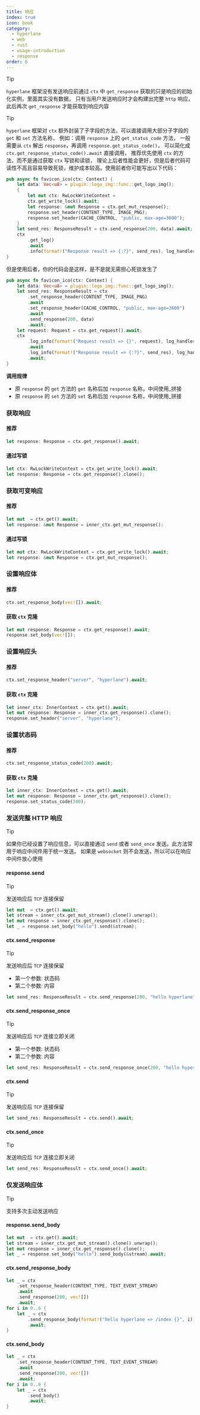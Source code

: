 ```yaml
---
title: 响应
index: true
icon: book
category:
  - hyperlane
  - web
  - rust
  - usage-introduction
  - response
order: 6
---
```


<Share colorful />

> [!tip]
>
> `hyperlane` 框架没有发送响应前通过 `ctx` 中 `get_response` 获取的只是响应的初始化实例，里面其实没有数据，
> 只有当用户发送响应时才会构建出完整 `http` 响应，此后再次 `get_response` 才能获取到响应内容

> [!tip]
>
> `hyperlane` 框架对 `ctx` 额外封装了子字段的方法，可以直接调用大部分子字段的 `get` 和 `set` 方法名称，
> 例如：调用 `response` 上的 `get_status_code` 方法，
> 一般需要从 `ctx` 解出 `response`，再调用 `response.get_status_code()`，
> 可以简化成 `ctx.get_response_status_code().await` 直接调用，
> 推荐优先使用 `ctx` 的方法，而不是通过获取 `ctx` 写锁和读锁，
> 理论上后者性能会更好，但是后者代码可读性不高且容易导致死锁，维护成本较高。使用前者你可能写出以下代码：
>
> ```rust
> pub async fn favicon_ico(ctx: Context) {
>     let data: Vec<u8> = plugin::logo_img::func::get_logo_img();
>     {
>         let mut ctx: RwLockWriteContext =
>         ctx.get_write_lock().await;
>         let response: &mut Response = ctx.get_mut_response();
>         response.set_header(CONTENT_TYPE, IMAGE_PNG);
>         response.set_header(CACHE_CONTROL, "public, max-age=3600");
>     }
>     let send_res: ResponseResult = ctx.send_response(200, data).await;
>     ctx
>         .get_log()
>         .await
>         .info(format!("Response result => {:?}", send_res), log_handler);
> }
> ```
>
> 但是使用后者，你的代码会是这样，是不是就无需担心死锁发生了
>
> ```rust
> pub async fn favicon_ico(ctx: Context) {
>     let data: Vec<u8> = plugin::logo_img::func::get_logo_img();
>     let send_res: ResponseResult = ctx
>         .set_response_header(CONTENT_TYPE, IMAGE_PNG)
>         .await
>         .set_response_header(CACHE_CONTROL, "public, max-age=3600")
>         .await
>         .send_response(200, data)
>         .await;
>     let request: Request = ctx.get_request().await;
>     ctx
>         .log_info(format!("Request result => {}", request), log_handler)
>         .await
>         .log_info(format!("Response result => {:?}", send_res), log_handler)
>         .await;
> }
> ```
>
> **调用规律**
>
> - 原 `response` 的 `get` 方法的 `get` 名称后加 `response` 名称，中间使用\_拼接
> - 原 `response` 的 `set` 方法的 `set` 名称后加 `response` 名称，中间使用\_拼接

### 获取响应

#### 推荐

```rust
let response: Response = ctx.get_response().await;
```

#### 通过写锁

```rust
let ctx: RwLockWriteContext = ctx.get_write_lock().await;
let response: Response = ctx.get_response().clone();
```

### 获取可变响应

#### 推荐

```rust
let mut  = ctx.get().await;
let response: &mut Response = inner_ctx.get_mut_response();
```

#### 通过写锁

```rust
let mut ctx: RwLockWriteContext = ctx.get_write_lock().await;
let response: &mut Response = ctx.get_mut_response();
```

### 设置响应体

#### 推荐

```rust
ctx.set_response_body(vec![]).await;
```

#### 获取 `ctx` 克隆

```rust
let mut response: Response = ctx.get_response().await;
response.set_body(vec![]);
```

### 设置响应头

#### 推荐

```rust
ctx.set_response_header("server", "hyperlane").await;
```

#### 获取 `ctx` 克隆

```rust
let inner_ctx: InnerContext = ctx.get().await;
let mut response: Response = inner_ctx.get_response().clone();
response.set_header("server", "hyperlane");
```

### 设置状态码

#### 推荐

```rust
ctx.set_response_status_code(200).await;
```

#### 获取 `ctx` 克隆

```rust
let inner_ctx: InnerContext = ctx.get().await;
let mut response: Response = inner_ctx.get_response().clone();
response.set_status_code(200);
```

### 发送完整 HTTP 响应

> [!tip]
> 如果你已经设置了响应信息，可以直接通过 `send` 或者 `send_once` 发送。此方法常用于响应中间件用于统一发送。
> 如果是 `websocket` 则不会发送，所以可以在响应中间件放心使用

#### response.send

> [!tip]
> 发送响应后 `TCP` 连接保留

```rust
let mut  = ctx.get().await;
let stream = inner_ctx.get_mut_stream().clone().unwrap();
let mut response = inner_ctx.get_response().clone();
let _ = response.set_body("hello").send(&stream);
```

#### ctx.send_response

> [!tip]
> 发送响应后 `TCP` 连接保留
>
> - 第一个参数: 状态码
> - 第二个参数: 内容

```rust
let send_res: ResponseResult = ctx.send_response(200, "hello hyperlane");
```

#### ctx.send_response_once

> [!tip]
> 发送响应后 `TCP` 连接立即关闭
>
> - 第一个参数: 状态码
> - 第二个参数: 内容

```rust
let send_res: ResponseResult = ctx.send_response_once(200, "hello hyperlane");
```

#### ctx.send

> [!tip]
> 发送响应后 `TCP` 连接保留

```rust
let send_res: ResponseResult = ctx.send().await;
```

#### ctx.send_once

> [!tip]
> 发送响应后 `TCP` 连接立即关闭

```rust
let send_res: ResponseResult = ctx.send_once().await;
```

### 仅发送响应体

> [!tip]
> 支持多次主动发送响应

#### response.send_body

```rust
let mut  = ctx.get().await;
let stream = inner_ctx.get_mut_stream().clone().unwrap();
let mut response = inner_ctx.get_response().clone();
let _ = response.set_body("hello").send_body(&stream).await;
```

#### ctx.send_response_body

```rust
let _ = ctx
    .set_response_header(CONTENT_TYPE, TEXT_EVENT_STREAM)
    .await
    .send_response(200, vec![])
    .await;
for i in 0..6 {
    let _ = ctx
        .send_response_body(format!("hello hyperlane => /index {}", i))
        .await;
}
```

#### ctx.send_body

```rust
let _ = ctx
    .set_response_header(CONTENT_TYPE, TEXT_EVENT_STREAM)
    .await
    .send_response(200, vec![])
    .await;
for i in 0..6 {
    let _ = ctx
        .send_body()
        .await;
}
```

<Bottom />
